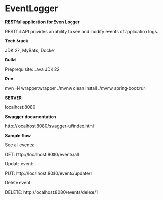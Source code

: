# EventLogger
**RESTful application for Even Logger**

RESTful API provides an ability to see and modify events of application logs.

**Tech Stack**

JDK 22, MyBatis, Docker

**Build**

Preprequisite: Java JDK 22

**Run**

mvn -N wrapper:wrapper
./mvnw clean install
./mvnw spring-boot:run

**SERVER**

localhost:8080

**Swagger documentation**

http://localhost:8080/swagger-ui/index.html

**Sample flow**

See all events:

GET: http://localhost:8080/events/all

Update event:

PUT: http://localhost:8080/events/update/1

Delete event:

DELETE: http://localhost:8080/events/delete/1



